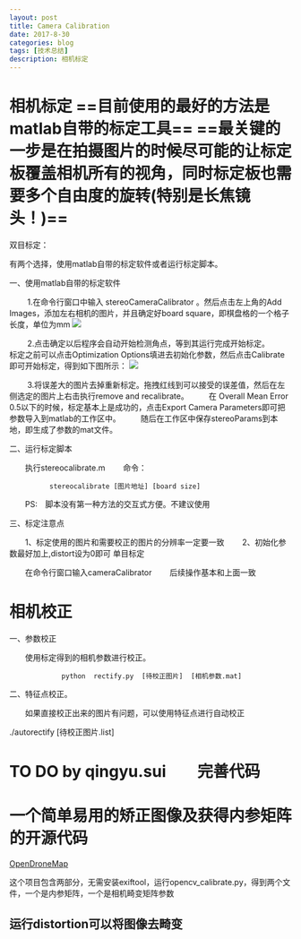 ```yaml
---
layout: post
title: Camera Calibration
date: 2017-8-30
categories: blog
tags: [技术总结]
description: 相机标定
---
```


# 相机标定 ==目前使用的最好的方法是matlab自带的标定工具== ==最关键的一步是在拍摄图片的时候尽可能的让标定板覆盖相机所有的视角，同时标定板也需要多个自由度的旋转(特别是长焦镜头！)==

双目标定：

有两个选择，使用matlab自带的标定软件或者运行标定脚本。

一、使用matlab自带的标定软件

   1.在命令行窗口中输入 stereoCameraCalibrator 。然后点击左上角的Add Images，添加左右相机的图片，并且确定好board square，即棋盘格的一个格子长度，单位为mm
![](./image/image1.png)

   2.点击确定以后程序会自动开始检测角点，等到其运行完成开始标定。    标定之前可以点击Optimization Options填进去初始化参数，然后点击Calibrate 即可开始标定，得到如下图所示：
![](./image/image2.png)

   3.将误差大的图片去掉重新标定。拖拽红线到可以接受的误差值，然后在左侧选定的图片上右击执行remove and recalibrate。    在 Overall Mean Error 0.5以下的时候，标定基本上是成功的，点击Export Camera Parameters即可把参数导入到matlab的工作区中。    随后在工作区中保存stereoParams到本地，即生成了参数的mat文件。

二、运行标定脚本

  执行stereocalibrate.m
  命令：

              stereocalibrate [图片地址] [board size]

  PS: 脚本没有第一种方法的交互式方便。不建议使用

三、标定注意点

  1、标定使用的图片和需要校正的图片的分辨率一定要一致   2、初始化参数最好加上,distort设为0即可
单目标定

  在命令行窗口输入cameraCalibrator   后续操作基本和上面一致

# 相机校正

一、参数校正

  使用标定得到的相机参数进行校正。

                 python  rectify.py  [待校正图片]  [相机参数.mat]

二、特征点校正。

  如果直接校正出来的图片有问题，可以使用特征点进行自动校正

 ./autorectify  [待校正图片.list]

# TO DO by qingyu.sui  完善代码


# 一个简单易用的矫正图像及获得内参矩阵的开源代码

[OpenDroneMap](https://github.com/bryanibit/CameraCalibration)

这个项目包含两部分，无需安装exiftool，运行opencv_calibrate.py，得到两个文件，一个是内参矩阵，一个是相机畸变矩阵参数

运行distortion可以将图像去畸变
------------------

